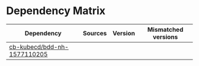 # Dependency Matrix

Dependency | Sources | Version | Mismatched versions
---------- | ------- | ------- | -------------------
[cb-kubecd/bdd-nh-1577110205](https://github.com/cb-kubecd/bdd-nh-1577110205.git) |  | []() | 
